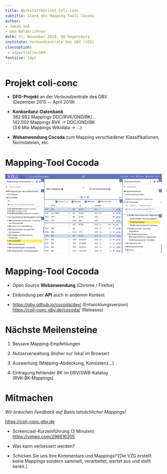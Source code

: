 ```yaml
---
title: Werkstattbericht Coli-conc
subtitle: Stand des Mapping-Tools Cocoda
author:
- Jakob Voß
- Uma Balakrishnan
date: 7\. November 2018, UB Regensburg
institute: Verbundzentrale des GBV (VZG)
classoption:
 - aspectratio=169
fontsize: 14pt
---
```


# Projekt coli-conc

* **DFG-Projekt** an der Verbundzentrale des GBV\
  (Dezember 2015 -- April 2019)

* **Konkordanz-Datenbank**\
  382\.982 Mappings DDC/RVK/GND/BK/...\
  142\.502 Mappings RVK $\rightarrow$ DDC/GND/BK\
  \(3.6 Mio Mappings Wikidata $\rightarrow$ ...) 

* **Webanwendung Cocoda** zum Mapping verschiedener
  Klassifikationen, Normdateien, etc.

# Mapping-Tool Cocoda

![](cocoda-screenshot-2018-10.png)

# Mapping-Tool Cocoda

* Open Source **Webanwendung** (Chrome / Firefox)

* Einbindung per **API** auch in anderem Kontext

* <https://gbv.github.io/cocoda/dev/> (Entwicklungsversion) \
  <https://coli-conc.gbv.de/cocoda/> (Releases)

# Nächste Meilensteine

1. Bessere Mapping-Empfehlungen

2. Nutzerverwaltung (bisher nur lokal im Browser) 

3. Auswertung (Mapping-Abdeckung, Konsistenz...)

4. Eintragung fehlender BK im GBV/SWB-Katalog\
  (RVK-BK-Mappings)

# Mitmachen

*Wir brauchen Feedback auf Basis tatsächlicher Mappings!*

<https://coli-conc.gbv.de>

* Screencast-Kurzeinführung (3 Minuten)\
  <https://vimeo.com/296616305>

* Was kann verbessert werden?

* Schicken Sie uns Ihre Kommentare und Mappings!^[Die VZG erstellt keine Mappings sondern sammelt, verarbeitet, wertet aus und stellt bereit.]

